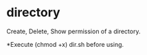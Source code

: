 # directory
Create, Delete, Show permission of a directory.


*Execute (chmod +x) dir.sh before using.
